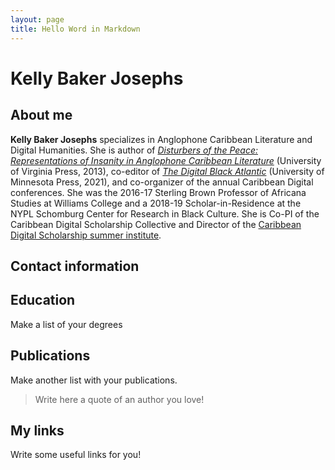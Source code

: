 ```yaml
---
layout: page
title: Hello Word in Markdown
---
```


# Kelly Baker Josephs

## About me 

**Kelly Baker Josephs** specializes in Anglophone Caribbean Literature and Digital Humanities. She is author of [_Disturbers of the Peace: Representations of Insanity in Anglophone Caribbean Lit­erature_](https://www.upress.virginia.edu/title/4572/) (University of Virginia Press, 2013), co-editor of [_The Digital Black Atlantic_](https://www.upress.umn.edu/book-division/books/the-digital-black-atlantic) (University of Minnesota Press, 2021), and co-organizer of the annual Caribbean Digital conferences. She was the 2016-17 Sterling Brown Professor of Africana Studies at Williams College and a 2018-19 Scholar-in-Residence at the NYPL Schomburg Center for Research in Black Culture. She is Co-PI of the Caribbean Digital Scholarship Collective and Director of the [Caribbean Digital Scholarship summer institute](https://cdscollective.org/summer-school/).

## Contact information

## Education 

Make a list of your degrees

## Publications 

Make another list with your publications. 

> Write here a quote of an author you love! 

## My links 

Write some useful links for you! 

